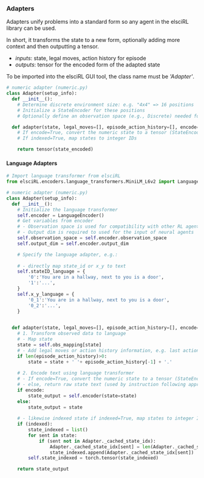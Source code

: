 ### Adapters
Adapters unify problems into a standard form so any agent in the elsciRL library can be used.

In short, it transforms the state to a new form, optionally adding more context and then outputting a tensor.
- *inputs*: state, legal moves, action history for episode
- *outputs*: tensor for the encoded form of the adapted state

To be imported into the elsciRL GUI tool, the class name must be *'Adapter'*.

```python
# numeric adapter (numeric.py)
class Adapter(setup_info):
  def __init__():
    # Determine discrete environment size: e.g. "4x4" => 16 positions
    # Initialize a StateEncoder for these positions
    # Optionally define an observation space (e.g., Discrete) needed for Gym agents

  def adapter(state, legal_moves=[], episode_action_history=[], encode=True, indexed=False):
    # If encode=True, convert the numeric state to a tensor (StateEncoder)
    # If indexed=True, map states to integer IDs

	return tensor(state_encoded)
```


#### Language Adapters

```python
# Import language transformer from elsciRL 
from elsciRL.encoders.language_transformers.MiniLM_L6v2 import LanguageEncoder

# numeric adapter (numeric.py)
class Adapter(setup_info):
  def __init__():
	# Initialize the language transformer
    self.encoder = LanguageEncoder()
    # Get variables from encoder
    # - Observation space is used for compatibility with other RL agent libraries
    # - Output dim is required to used for the input of neural agents
    self.observation_space = self.encoder.observation_space
    self.output_dim = self.encoder.output_dim

	# Specify the language adapter, e.g.:
	
	# - directly map state_id or x_y to text
	self.stateID_language = {
		'0':'You are in a hallway, next to you is a door',
		'1':'...',
	}
	self.x_y_language = {
		'0_1':'You are in a hallway, next to you is a door',
		'0_2':'...',
	}
    

  def adapter(state, legal_moves=[], episode_action_history=[], encode=True, indexed=False):
	# 1. Transform observed data to language
	# - Map state
	state = self.obs_mapping[state]
	# - Add legal moves or action history information, e.g. last action taken
	if len(episode_action_history)>0:
		state = state + ' '+ episode_action_history[-1] + '.'
		
	# 2. Encode text using language transformer
	# - If encode=True, convert the numeric state to a tensor (StateEncoder)
	# - else, return raw state text (used by instruction following approaches)
	if encode:
		state_output = self.encoder(state=state)
	else:
		state_output = state
		
	# - likewise indexed state if indexed=True, map states to integer IDs
	if (indexed):
		state_indexed = list()
		for sent in state:
			if (sent not in Adapter._cached_state_idx):
				Adapter._cached_state_idx[sent] = len(Adapter._cached_state_idx)
				state_indexed.append(Adapter._cached_state_idx[sent])
		self.state_indexed = torch.tensor(state_indexed)

	return state_output
```